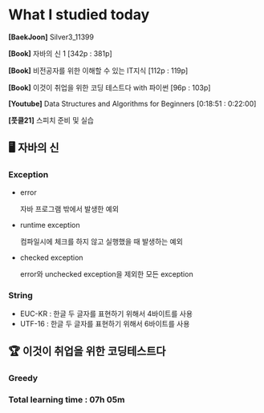 <h1>What I studied today</h1>

<strong>[BaekJoon]</strong> Silver3_11399

<strong>[Book]</strong> 자바의 신 1 [342p : 381p]

<strong>[Book]</strong> 비전공자를 위한 이해할 수 있는 IT지식 [112p : 119p]

<strong>[Book]</strong> 이것이 취업을 위한 코딩 테스트다 with 파이썬 [96p : 103p]

<strong>[Youtube]</strong> Data Structures and Algorithms for Beginners [0:18:51 : 0:22:00]

<strong>[풋클21]</strong> 스피치 준비 및 실습

## 🖥 자바의 신

<h3>Exception</h3>

* error

  자바 프로그램 밖에서 발생한 예외

* runtime exception

  컴파일시에 체크를 하지 않고 실행했을 때 발생하는 예외

* checked exception

  error와 unchecked exception을 제외한 모든 exception

<h3>String</h3>

* EUC-KR : 한글 두 글자를 표현하기 위해서 4바이트를 사용
* UTF-16 : 한글 두 글자를 표현하기 위해서 6바이트를 사용

<h2>🏆 이것이 취업을 위한 코딩테스트다</h2>

<h3>Greedy</h3>

<h3>Total learning time : 07h 05m</h3>

